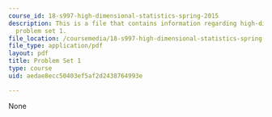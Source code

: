 ```yaml
---
course_id: 18-s997-high-dimensional-statistics-spring-2015
description: This is a file that contains information regarding high-dimensional statistics
  problem set 1.
file_location: /coursemedia/18-s997-high-dimensional-statistics-spring-2015/aedae8ecc50403ef5af2d2438764993e_MIT18_S997S15_Assignment1.pdf
file_type: application/pdf
layout: pdf
title: Problem Set 1
type: course
uid: aedae8ecc50403ef5af2d2438764993e

---
```

None